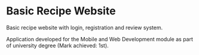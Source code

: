 # Basic Recipe Website
Basic recipe website with login, registration and review system.

Application developed for the Mobile and Web Development module as part of university degree (Mark achieved: 1st).
